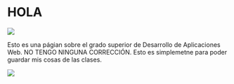 # HOLA

![](https://media.giphy.com/media/v1.Y2lkPTc5MGI3NjExZWMwM2MxNmQ4OGQ3NDFlYzcwZDQ2YzY3OTcyYmMxYWM2ZWVlOTgxMyZjdD1n/4tWXilDsyg4ne59f3E/giphy.gif)

Esto es una págian sobre el grado superior de Desarrollo de Aplicaciones Web.
NO TENGO NINGUNA CORRECCIÓN.
Esto es simplemetne para poder guardar mis cosas de las clases.

![](https://media.giphy.com/media/W5BWruP4Il7QEB1Njl/giphy.gif)












<!--
**DanielTxT/DanielTxT** is a ✨ _special_ ✨ repository because its `README.md` (this file) appears on your GitHub profile.

Here are some ideas to get you started:

- 🔭 I’m currently working on ...
- 🌱 I’m currently learning ...
- 👯 I’m looking to collaborate on ...
- 🤔 I’m looking for help with ...
- 💬 Ask me about ...
- 📫 How to reach me: ...
- 😄 Pronouns: ...
- ⚡ Fun fact: ...
-->
